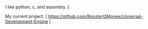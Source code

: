 I like python, c, and assembly :)

My current project: [ https://github.com/RoosterQMonee/Universal-Development-Engine ]
